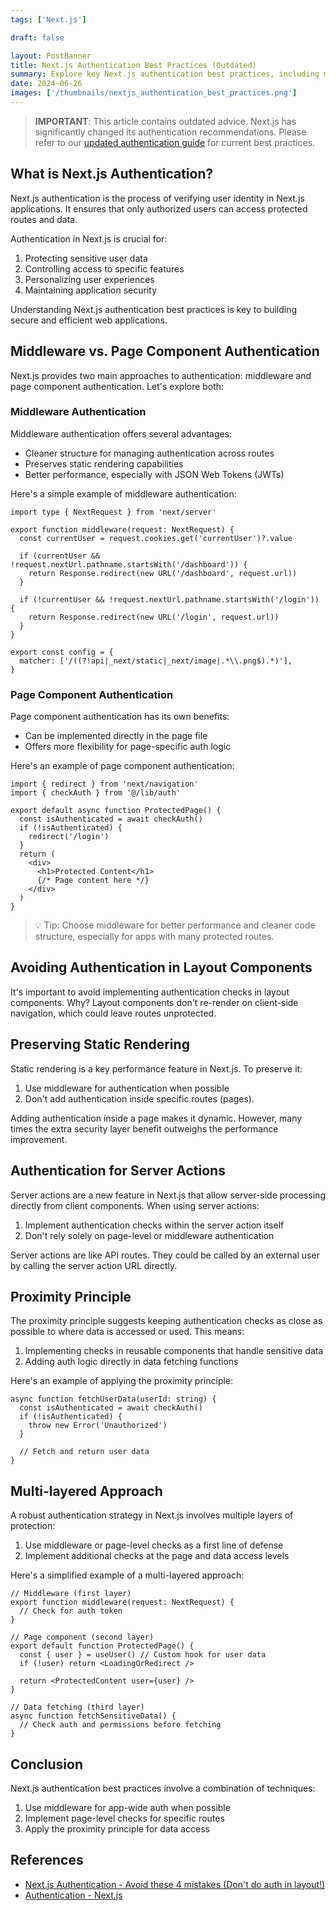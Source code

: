 ```yaml
---
tags: ['Next.js']

draft: false

layout: PostBanner
title: Next.js Authentication Best Practices (Outdated)
summary: Explore key Next.js authentication best practices, including middleware vs. page component auth, preserving static rendering, and implementing multi-layered protection.
date: 2024-06-26
images: ['/thumbnails/nextjs_authentication_best_practices.png']
---
```


> **IMPORTANT**: This article contains outdated advice. Next.js has significantly changed its authentication recommendations. Please refer to our [updated authentication guide](/blog/modern-nextjs-authentication-best-practices) for current best practices.

## What is Next.js Authentication?

Next.js authentication is the process of verifying user identity in Next.js applications. It ensures that only authorized users can access protected routes and data.

Authentication in Next.js is crucial for:

1. Protecting sensitive user data
2. Controlling access to specific features
3. Personalizing user experiences
4. Maintaining application security

Understanding Next.js authentication best practices is key to building secure and efficient web applications.

## Middleware vs. Page Component Authentication

Next.js provides two main approaches to authentication: middleware and page component authentication. Let's explore both:

### Middleware Authentication

Middleware authentication offers several advantages:

- Cleaner structure for managing authentication across routes
- Preserves static rendering capabilities
- Better performance, especially with JSON Web Tokens (JWTs)

Here's a simple example of middleware authentication:

```tsx
import type { NextRequest } from 'next/server'

export function middleware(request: NextRequest) {
  const currentUser = request.cookies.get('currentUser')?.value

  if (currentUser && !request.nextUrl.pathname.startsWith('/dashboard')) {
    return Response.redirect(new URL('/dashboard', request.url))
  }

  if (!currentUser && !request.nextUrl.pathname.startsWith('/login')) {
    return Response.redirect(new URL('/login', request.url))
  }
}

export const config = {
  matcher: ['/((?!api|_next/static|_next/image|.*\\.png$).*)'],
}
```

### Page Component Authentication

Page component authentication has its own benefits:

- Can be implemented directly in the page file
- Offers more flexibility for page-specific auth logic

Here's an example of page component authentication:

```tsx
import { redirect } from 'next/navigation'
import { checkAuth } from '@/lib/auth'

export default async function ProtectedPage() {
  const isAuthenticated = await checkAuth()
  if (!isAuthenticated) {
    redirect('/login')
  }
  return (
    <div>
      <h1>Protected Content</h1>
      {/* Page content here */}
    </div>
  )
}
```

> 💡 Tip: Choose middleware for better performance and cleaner code structure, especially for apps with many protected routes.

## Avoiding Authentication in Layout Components

It's important to avoid implementing authentication checks in layout components. Why? Layout components don't re-render on client-side navigation, which could leave routes unprotected.

## Preserving Static Rendering

Static rendering is a key performance feature in Next.js. To preserve it:

1. Use middleware for authentication when possible
2. Don't add authentication inside specific routes (pages).

Adding authentication inside a page makes it dynamic. However, many times the extra security layer benefit outweighs the performance improvement.

## Authentication for Server Actions

Server actions are a new feature in Next.js that allow server-side processing directly from client components. When using server actions:

1. Implement authentication checks within the server action itself
2. Don't rely solely on page-level or middleware authentication

Server actions are like API routes. They could be called by an external user by calling the server action URL directly.

## Proximity Principle

The proximity principle suggests keeping authentication checks as close as possible to where data is accessed or used. This means:

1. Implementing checks in reusable components that handle sensitive data
2. Adding auth logic directly in data fetching functions

Here's an example of applying the proximity principle:

```tsx
async function fetchUserData(userId: string) {
  const isAuthenticated = await checkAuth()
  if (!isAuthenticated) {
    throw new Error('Unauthorized')
  }

  // Fetch and return user data
}
```

## Multi-layered Approach

A robust authentication strategy in Next.js involves multiple layers of protection:

1. Use middleware or page-level checks as a first line of defense
2. Implement additional checks at the page and data access levels

Here's a simplified example of a multi-layered approach:

```tsx
// Middleware (first layer)
export function middleware(request: NextRequest) {
  // Check for auth token
}

// Page component (second layer)
export default function ProtectedPage() {
  const { user } = useUser() // Custom hook for user data
  if (!user) return <LoadingOrRedirect />

  return <ProtectedContent user={user} />
}

// Data fetching (third layer)
async function fetchSensitiveData() {
  // Check auth and permissions before fetching
}
```

## Conclusion

Next.js authentication best practices involve a combination of techniques:

1. Use middleware for app-wide auth when possible
2. Implement page-level checks for specific routes
3. Apply the proximity principle for data access

## References

- [Next.js Authentication - Avoid these 4 mistakes (Don't do auth in layout!)](https://www.youtube.com/watch?v=kbCzZzXTjuw)
- [Authentication - Next.js](https://nextjs.org/docs/app/building-your-application/authentication)
